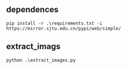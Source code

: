 ## dependences

```shell
pip install -r .\requirements.txt -i https://mirror.sjtu.edu.cn/pypi/web/simple/
```

## extract_imags

```shell
python .\extract_images.py
```